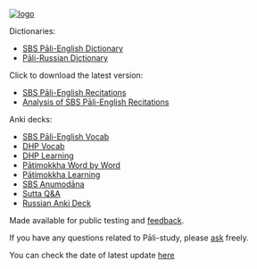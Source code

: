 [![logo](https://user-images.githubusercontent.com/39419221/165271019-e4da74da-05b9-4f46-ade6-3b173966ab75.png)](http://sasanarakkha.org/)


Dictionaries:

- [SBS Pāli-English Dictionary](https://sasanarakkha.github.io/study-tools/sbs-pali-dictionary.html)
- [Pāli-Russian Dictionary](https://sasanarakkha.github.io/study-tools/ru-pali-dictionary.html)

Click to download the latest version:

- [SBS Pāli-English Recitations](https://github.com/sasanarakkha/pali-english-recitations/releases/latest/)
- [Analysis of SBS Pāli-English Recitations](https://github.com/sasanarakkha/study-tools/releases/latest/download/analysis-of-sbs-pali-english-recitations.pdf)

Anki decks:

- [SBS Pāli-English Vocab](https://sasanarakkha.github.io/study-tools/sbs-pali-english-vocab.html)
- [DHP Vocab](https://sasanarakkha.github.io/study-tools/dhp-vocab.html)
- [DHP Learning](https://sasanarakkha.github.io/study-tools/dhp-learning.html)
- [Pātimokkha Word by Word](https://sasanarakkha.github.io/study-tools/patimokkha-word-by-word.html)
- [Pātimokkha Learning](https://sasanarakkha.github.io/study-tools/patimokkha-learning.html)
- [SBS Anumodāna](https://sasanarakkha.github.io/study-tools/sbs-anumodana.html)
- [Sutta Q&A](https://sasanarakkha.github.io/study-tools/sutta-q-a.html)
- [Russian Anki Deck](https://sasanarakkha.github.io/study-tools/ru-pali-vocab.html)

Made available for public testing and [feedback](https://docs.google.com/forms/d/e/1FAIpQLScNC5v2gQbBCM3giXfYIib9zrp-WMzwJuf_iVXEMX2re4BFFw/viewform?usp=pp_url&entry.1433863141=SBS-study-tools).

If you have any questions related to Pāli-study, please [ask](mailto:devamitta@sasanarakkha.org) freely.

You can check the date of latest update [here](https://github.com/sasanarakkha/study-tools/releases/latest)